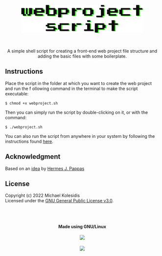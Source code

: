 <div align="center">
  <img src="https://github.com/michaelkolesidis/webproject-script/blob/main/webproject-script.png">
  <br><br><br>
  <p>A simple shell script for creating a front-end web project file structure and adding the basic files with some boilerplate.</p>
</div>

## Instructions

Place the script in the folder at which you want to create the web project and run the f ollowing command in the terminal to make the script executable:

```
$ chmod +x webproject.sh
```
Then you can simply run the script by double-clicking on it, or with the command:

```
$ ./webproject.sh
```
You can also run the script from anywhere in your system by following the instructions found [here](https://stackoverflow.com/questions/56981754/how-to-make-a-programme-executable-anywhere-in-the-shell).


## Acknowledgment
Based on an [idea](https://gist.github.com/hermesjpappas/39d1a340f24416b73a1b545e84d425de) by [Hermes J. Pappas](https://github.com/hermesjpappas)

## License

Copyright (c) 2022 Michael Kolesidis<br>
Licensed under the [GNU General Public License v3.0](https://github.com/michaelkolesidis/webproject-script/blob/main/LICENSE).

[//]: # (Free Software)
<div align="center">
  <br>
  <br>
  <h4>Made using GNU/Linux</h4>
  <a href="https://www.gnu.org/philosophy/free-sw.html"><img src="https://gnulinuxgreece.github.io/gnu_linux.svg" style="width: 180px;"></a>
</div>
<br>                                                                
<div align="center">
  <a href="https://endsoftwarepatents.org/innovating-without-patents"><img style="height: 90px;" src="https://static.fsf.org/nosvn/esp/logos/innovating-without-patents.svg"></a>
</div>
